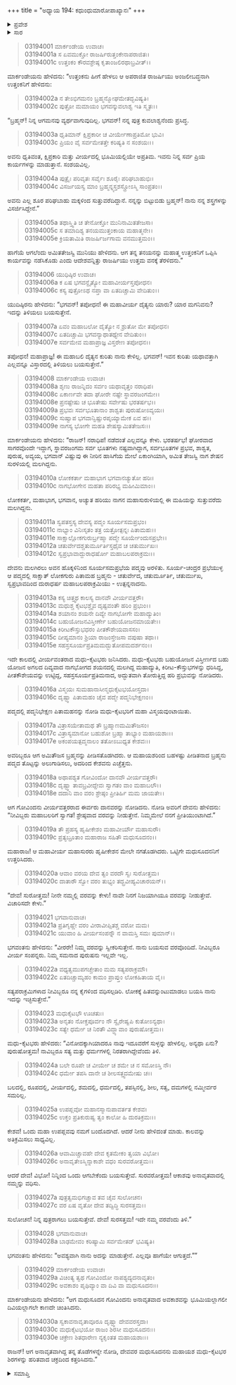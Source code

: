 +++
title = "ಅಧ್ಯಾಯ 194: ಕಧುಂಧುಮಾರೋಪಾಖ್ಯಾನಃ"
+++

<details><summary>ಪ್ರವೇಶ</summary>


।।   ಓಂ ಓಂ ನಮೋ ನಾರಾಯಣಾಯ।।   ಶ್ರೀ ವೇದವ್ಯಾಸಾಯ ನಮಃ ।।

ಶ್ರೀ ಕೃಷ್ಣದ್ವೈಪಾಯನ ವೇದವ್ಯಾಸ ವಿರಚಿತ  

**ಶ್ರೀ ಮಹಾಭಾರತ**

**ಆರಣ್ಯಕ ಪರ್ವ**

**ಮಾರ್ಕಂಡೇಯಸಮಸ್ಯಾ ಪರ್ವ**

**ಅಧ್ಯಾಯ 194**

</details>


<details><summary>ಸಾರ</summary>

ಆ ಕಾರ್ಯವನ್ನು ತನ್ನ ಮಗ ಕುವಲಾಶ್ವನು ಮಾಡುತ್ತಾನೆಂದು ಹೇಳಿ ಬೃಹದಶ್ವನು ತೆರಳಿದುದು (1-5). ಯುಧಿಷ್ಠಿರನು ಧುಂಧುವಿನ ಕುರಿತು ಕೇಳಲು ಮಾರ್ಕಂಡೇಯನು ಮಧು-ಕೈಟಭರು ವಿಷ್ಣುವಿನಿಂದ ವಧಿಸಲ್ಪಟ್ಟಿದುದನ್ನು ವರ್ಣಿಸಿದುದು (6-30).

</details>


> 03194001 ಮಾರ್ಕಂಡೇಯ ಉವಾಚ।   
03194001a ಸ ಏವಮುಕ್ತೋ ರಾಜರ್ಷಿರುತ್ತಂಕೇನಾಪರಾಜಿತಃ।  
03194001c ಉತ್ತಂಕಂ ಕೌರವಶ್ರೇಷ್ಠ ಕೃತಾಂಜಲಿರಥಾಬ್ರವೀತ್।।

ಮಾರ್ಕಂಡೇಯನು ಹೇಳಿದನು: “ಉತ್ತಂಕನು ಹೀಗೆ ಹೇಳಲು ಆ ಅಪರಾಜಿತ ರಾಜರ್ಷಿಯು ಅಂಜಲೀಬದ್ಧನಾಗಿ ಉತ್ತಂಕನಿಗೆ ಹೇಳಿದನು:

> 03194002a ನ ತೇಽಭಿಗಮನಂ ಬ್ರಹ್ಮನ್ಮೋಘಮೇತದ್ಭವಿಷ್ಯತಿ।  
03194002c ಪುತ್ರೋ ಮಮಾಯಂ ಭಗವನ್ಕುವಲಾಶ್ವ ಇತಿ ಸ್ಮೃತಃ।।

“ಬ್ರಹ್ಮನ್! ನಿನ್ನ ಆಗಮನವು ವ್ಯರ್ಥವಾಗುವುದಿಲ್ಲ. ಭಗವನ್! ನನ್ನ ಪುತ್ರ ಕುವಲಾಶ್ವನೆಂದು ಪ್ರಸಿದ್ಧ.

> 03194003a ಧೃತಿಮಾನ್ ಕ್ಷಿಪ್ರಕಾರೀ ಚ ವೀರ್ಯೇಣಾಪ್ರತಿಮೋ ಭುವಿ।  
03194003c ಪ್ರಿಯಂ ವೈ ಸರ್ವಮೇತತ್ತೇ ಕರಿಷ್ಯತಿ ನ ಸಂಶಯಃ।।

ಅವನು ಧೃತಿವಂತ, ಕ್ಷಿಪ್ರಕಾರಿ ಮತ್ತು ವೀರ್ಯದಲ್ಲಿ ಭೂಮಿಯಲ್ಲಿಯೇ ಅಪ್ರತಿಮ. ಇವನು ನಿನ್ನ ಸರ್ವ ಪ್ರಿಯ ಕಾರ್ಯಗಳನ್ನು ಮಾಡುತ್ತಾನೆ. ಸಂಶಯವಿಲ್ಲ.

> 03194004a ಪುತ್ರೈಃ ಪರಿವೃತಃ ಸರ್ವೈಃ ಶೂರೈಃ ಪರಿಘಬಾಹುಭಿಃ।  
03194004c ವಿಸರ್ಜಯಸ್ವ ಮಾಂ ಬ್ರಹ್ಮನ್ನ್ಯಸ್ತಶಸ್ತ್ರೋಽಸ್ಮಿ ಸಾಂಪ್ರತಂ।।

ಅವನು ಎಲ್ಲ ಶೂರ ಪರಿಘಬಾಹು ಮಕ್ಕಳಿಂದ ಸುತ್ತುವರೆದಿದ್ದಾನೆ. ನನ್ನನ್ನು ಬಿಟ್ಟುಬಿಡು ಬ್ರಹ್ಮನ್! ನಾನು ನನ್ನ ಶಸ್ತ್ರಗಳನ್ನು ವಿಸರ್ಜಿಸಿದ್ದೇನೆ.”

> 03194005a ತಥಾಸ್ತ್ವಿತಿ ಚ ತೇನೋಕ್ತೋ ಮುನಿನಾಮಿತತೇಜಸಾ।   
03194005c ಸ ತಮಾದಿಶ್ಯ ತನಯಮುತ್ತಂಕಾಯ ಮಹಾತ್ಮನೇ।।  
03194005e ಕ್ರಿಯತಾಮಿತಿ ರಾಜರ್ಷಿರ್ಜಗಾಮ ವನಮುತ್ತಮಂ।।

ಹಾಗೆಯೆ ಆಗಲೆಂದು ಅಮಿತತೇಜಸ್ವಿ ಮುನಿಯು ಹೇಳಿದನು. ಆಗ ತನ್ನ ತನಯನನ್ನು ಮಹಾತ್ಮ ಉತ್ತಂಕನಿಗೆ ಒಪ್ಪಿಸಿ ಕಾರ್ಯವನ್ನು ನಡೆಸಿಕೊಡು ಎಂದು ಆದೇಶವನ್ನಿತ್ತು ರಾಜರ್ಷಿಯು ಉತ್ತಮ ವನಕ್ಕೆ ತೆರಳಿದನು.”

> 03194006 ಯುಧಿಷ್ಠಿರ ಉವಾಚ।  
03194006a ಕ ಏಷ ಭಗವನ್ದೈತ್ಯೋ ಮಹಾವೀರ್ಯಸ್ತಪೋಧನ।  
03194006c ಕಸ್ಯ ಪುತ್ರೋಽಥ ನಪ್ತಾ ವಾ ಏತದಿಚ್ಚಾಮಿ ವೇದಿತುಂ।।

ಯುದಿಷ್ಠಿರನು ಹೇಳಿದನು: “ಭಗವನ್! ತಪೋಧನ! ಈ ಮಹಾವೀರ್ಯ ದೈತ್ಯನು ಯಾರು? ಯಾರ ಮಗನಿವನು? ಇದನ್ನು ತಿಳಿಯಲು ಬಯಸುತ್ತೇನೆ.

> 03194007a ಏವಂ ಮಹಾಬಲೋ ದೈತ್ಯೋ ನ ಶ್ರುತೋ ಮೇ ತಪೋಧನ।  
03194007c ಏತದಿಚ್ಚಾಮಿ ಭಗವನ್ಯಾಥಾತಥ್ಯೇನ ವೇದಿತುಂ।।  
03194007e ಸರ್ವಮೇವ ಮಹಾಪ್ರಾಜ್ಞ ವಿಸ್ತರೇಣ ತಪೋಧನ।।

ತಪೋಧನ! ಮಹಾಪ್ರಾಜ್ಞ! ಈ ಮಹಾಬಲಿ ದೈತ್ಯನ ಕುರಿತು ನಾನು ಕೇಳಿಲ್ಲ. ಭಗವನ್! ಇವನ ಕುರಿತು ಯಥಾವತ್ತಾಗಿ ಎಲ್ಲವನ್ನೂ ವಿಸ್ತಾರದಲ್ಲಿ ತಿಳಿಯಲು ಬಯಸುತ್ತೇನೆ.”

> 03194008 ಮಾರ್ಕಂಡೇಯ ಉವಾಚ।  
03194008a ಶೃಣು ರಾಜನ್ನಿದಂ ಸರ್ವಂ ಯಥಾವೃತ್ತಂ ನರಾಧಿಪ।   
03194008c ಏಕಾರ್ಣವೇ ತದಾ ಘೋರೇ ನಷ್ಟೇ ಸ್ಥಾವರಜಂಗಮೇ।।  
03194008e ಪ್ರನಷ್ಟೇಷು ಚ ಭೂತೇಷು ಸರ್ವೇಷು ಭರತರ್ಷಭ।।  
03194009a ಪ್ರಭವಃ ಸರ್ವಭೂತಾನಾಂ ಶಾಶ್ವತಃ ಪುರುಷೋಽವ್ಯಯಃ।   
03194009c ಸುಷ್ವಾಪ ಭಗವಾನ್ವಿಷ್ಣುರಪ್ಶಯ್ಯಾಮೇಕ ಏವ ಹ।।  
03194009e ನಾಗಸ್ಯ ಭೋಗೇ ಮಹತಿ ಶೇಷಸ್ಯಾಮಿತತೇಜಸಃ।।

ಮಾರ್ಕಂಡೇಯನು ಹೇಳಿದನು: “ರಾಜನ್! ನರಾಧಿಪ! ನಡೆದಂತೆ ಎಲ್ಲವನ್ನೂ ಕೇಳು. ಭರತರ್ಷಭ! ಘೋರವಾದ ಸಾಗರವೊಂದೇ ಇದ್ದಾಗ, ಸ್ಥಾವರಜಂಗಮ ಸರ್ವ ಭೂತಗಳು ನಷ್ಟವಾಗಿದ್ದಾಗ, ಸರ್ವಭೂತಗಳ ಪ್ರಭವ, ಶಾಶ್ವತ, ಪುರುಷ, ಅವ್ಯಯ, ಭಗವಾನ್ ವಿಷ್ಣುವು ಈ ನೀರಿನ ಹಾಸಿಗೆಯ ಮೇಲೆ ಏಕಾಂಗಿಯಾಗಿ, ಅಮಿತ ತೇಜಸ್ವಿ ನಾಗ ಶೇಷನ ಸುರಳಿಯಲ್ಲಿ ಮಲಗಿದ್ದನು.

> 03194010a ಲೋಕಕರ್ತಾ ಮಹಾಭಾಗ ಭಗವಾನಚ್ಯುತೋ ಹರಿಃ।   
03194010c ನಾಗಭೋಗೇನ ಮಹತಾ ಪರಿರಭ್ಯ ಮಹೀಮಿಮಾಂ।।

ಲೋಕಕರ್ತ, ಮಹಾಭಾಗ, ಭಗವಾನ, ಅಚ್ಯುತ ಹರಿಯು ನಾಗನ ಮಹಾಸುರುಳಿಯಲ್ಲಿ ಈ ಮಹಿಯನ್ನು ಸುತ್ತುವರೆದು ಮಲಗಿದ್ದನು.

> 03194011a ಸ್ವಪತಸ್ತಸ್ಯ ದೇವಸ್ಯ ಪದ್ಮಂ ಸೂರ್ಯಸಮಪ್ರಭಂ।  
03194011c ನಾಭ್ಯಾಂ ವಿನಿಃಸೃತಂ ತತ್ರ ಯತ್ರೋತ್ಪನ್ನಃ ಪಿತಾಮಹಃ।।  
03194011e ಸಾಕ್ಷಾಲ್ಲೋಕಗುರುರ್ಬ್ರಹ್ಮಾ ಪದ್ಮೇ ಸೂರ್ಯೇಂದುಸಪ್ರಭೇ।।  
03194012a ಚತುರ್ವೇದಶ್ಚತುರ್ಮೂರ್ತಿಸ್ತಥೈವ ಚ ಚತುರ್ಮುಖಃ।  
03194012c ಸ್ವಪ್ರಭಾವಾದ್ದುರಾಧರ್ಷೋ ಮಹಾಬಲಪರಾಕ್ರಮಃ।।

ದೇವನು ಮಲಗಿರಲು ಅವನ ಹೊಕ್ಕಳಿನಿಂದ ಸೂರ್ಯಸಮಪ್ರಭೆಯ ಪದ್ಮವು ಅರಳಿತು. ಸೂರ್ಯ-ಚಂದ್ರರ ಪ್ರಭೆಯುಳ್ಳ ಆ ಪದ್ಮದಲ್ಲಿ ಸಾಕ್ಷಾತ್ ಲೋಕಗುರು ಪಿತಾಮಹ ಬ್ರಹ್ಮನು - ಚತುರ್ವೇದ,  ಚತುರ್ಮೂರ್ತಿ, ಚತುರ್ಮುಖ, ಸ್ವಪ್ರಭಾವದಿಂದ ದುರಾಧರ್ಷ ಮಹಾಬಲಪರಾಕ್ರಮಿಯು - ಉತ್ಪನ್ನನಾದನು.

> 03194013a ಕಸ್ಯ ಚಿತ್ತ್ವಥ ಕಾಲಸ್ಯ ದಾನವೌ ವೀರ್ಯವತ್ತರೌ।  
03194013c ಮಧುಶ್ಚ ಕೈಟಭಶ್ಚೈವ ದೃಷ್ಟವಂತೌ ಹರಿಂ ಪ್ರಭುಂ।।  
03194014a ಶಯಾನಂ ಶಯನೇ ದಿವ್ಯೇ ನಾಗಭೋಗೇ ಮಹಾದ್ಯುತಿಂ।  
03194014c ಬಹುಯೋಜನವಿಸ್ತೀರ್ಣೇ ಬಹುಯೋಜನಮಾಯತೇ।।   
03194015a ಕಿರೀಟಕೌಸ್ತುಭಧರಂ ಪೀತಕೌಶೇಯವಾಸಸಂ।  
03194015c ದೀಪ್ಯಮಾನಂ ಶ್ರಿಯಾ ರಾಜಂಸ್ತೇಜಸಾ ವಪುಷಾ ತಥಾ।।  
03194015e ಸಹಸ್ರಸೂರ್ಯಪ್ರತಿಮಮದ್ಭುತೋಪಮದರ್ಶನಂ।।

ಇದೇ ಕಾಲದಲ್ಲಿ ವೀರ್ಯವಂತರಾದ ಮಧು-ಕೈಟಭರು ಜನಿಸಿದರು. ಮಧು-ಕೈಟಭರು ಬಹುಯೋಜನ ವಿಸ್ತೀರ್ಣದ ಬಹು ಯೋಜನ ಅಗಲದ ದಿವ್ಯವಾದ ನಾಗಭೋಗದ ಶಯನದಲ್ಲಿ ಮಲಗಿದ್ದ ಮಹಾದ್ಯುತಿ, ಕಿರೀಟ-ಕೌಸ್ತುಭಗಳನ್ನು ಧರಿಸಿದ್ದ, ಪೀತಕೌಶೇಯವನ್ನು ಉಟ್ಟಿದ್ದ, ಸಹಸ್ರಸೂರ್ಯಪ್ರತಿಮನಾದ, ಅದ್ಭುತವಾಗಿ ತೋರುತ್ತಿದ್ದ ಹರಿ ಪ್ರಭುವನ್ನು ನೋಡಿದರು.

> 03194016a ವಿಸ್ಮಯಃ ಸುಮಹಾನಾಸೀನ್ಮಧುಕೈಟಭಯೋಸ್ತದಾ।  
03194016c ದೃಷ್ಟ್ವಾ ಪಿತಾಮಹಂ ಚೈವ ಪದ್ಮೇ ಪದ್ಮನಿಭೇಕ್ಷಣಂ।।

ಪದ್ಮದಲ್ಲಿ ಪದ್ಮನಿಭೇಕ್ಷಣ ಪಿತಾಮಹನನ್ನು ನೋಡಿ ಮಧು-ಕೈಟಭರಿಗೆ ಮಹಾ ವಿಸ್ಮಯವುಂಟಾಯಿತು.

> 03194017a ವಿತ್ರಾಸಯೇತಾಮಥ ತೌ ಬ್ರಹ್ಮಾಣಮಮಿತೌಜಸಂ।  
03194017c ವಿತ್ರಾಸ್ಯಮಾನೋ ಬಹುಶೋ ಬ್ರಹ್ಮಾ ತಾಭ್ಯಾಂ ಮಹಾಯಶಾಃ।।  
03194017e ಅಕಂಪಯತ್ಪದ್ಮನಾಲಂ ತತೋಽಬುಧ್ಯತ ಕೇಶವಃ।।

ಅವರಿಬ್ಬರೂ ಆಗ ಅಮಿತೌಜಸ ಬ್ರಹ್ಮನನ್ನು ಪೀಡಿಸತೊಡಗಿದರು. ಆ ಮಹಾಯಶರಿಂದ ಬಹಳಷ್ಟು ಪೀಡಿತನಾದ ಬ್ರಹ್ಮನು ಪದ್ಮದ ತೊಟ್ಟನ್ನು ಅಲುಗಾಡಿಸಲು, ಅದರಿಂದ ಕೇಶವನು ಎಚ್ಚೆತ್ತನು.

> 03194018a ಅಥಾಪಶ್ಯತ ಗೋವಿಂದೋ ದಾನವೌ ವೀರ್ಯವತ್ತರೌ।  
03194018c ದೃಷ್ಟ್ವಾ ತಾವಬ್ರವೀದ್ದೇವಃ ಸ್ವಾಗತಂ ವಾಂ ಮಹಾಬಲೌ।।  
03194018e ದದಾನಿ ವಾಂ ವರಂ ಶ್ರೇಷ್ಠಂ ಪ್ರೀತಿರ್ಹಿ ಮಮ ಜಾಯತೇ।।

ಆಗ ಗೋವಿಂದನು ವೀರ್ಯವತ್ತರರಾದ ಈರ್ವರು ದಾನವರನ್ನು ನೋಡಿದನು. ನೋಡಿ ಅವರಿಗೆ ದೇವನು ಹೇಳಿದನು: “ನೀವಿಬ್ಬರು ಮಹಾಬಲರಿಗೆ ಸ್ವಾಗತ! ಶ್ರೇಷ್ಠವಾದ ವರವನ್ನು ನೀಡುತ್ತೇನೆ. ನಿಮ್ಮಮೇಲೆ ನನಗೆ ಪ್ರೀತಿಯುಂಟಾಗಿದೆ.”

> 03194019a ತೌ ಪ್ರಹಸ್ಯ ಹೃಷೀಕೇಶಂ ಮಹಾವೀರ್ಯೌ ಮಹಾಸುರೌ।   
03194019c ಪ್ರತ್ಯಬ್ರೂತಾಂ ಮಹಾರಾಜ ಸಹಿತೌ ಮಧುಸೂದನಂ।।

ಮಹಾರಾಜ! ಆ ಮಹಾವೀರ್ಯ ಮಹಾಸುರರು ಹೃಷೀಕೇಶನ ಮೇಲೇ ನಗತೊಡಗಿದರು. ಒಟ್ಟಿಗೇ ಮಧುಸೂದನನಿಗೆ ಉತ್ತರಿಸಿದರು.

> 03194020a ಆವಾಂ ವರಯ ದೇವ ತ್ವಂ ವರದೌ ಸ್ವಃ ಸುರೋತ್ತಮ।  
03194020c ದಾತಾರೌ ಸ್ವೋ ವರಂ ತುಭ್ಯಂ ತದ್ಬ್ರವೀಹ್ಯವಿಚಾರಯನ್।।

“ದೇವ! ಸುರೋತ್ತಮ! ನೀನೇ ನಮ್ಮಲ್ಲಿ ವರವನ್ನು ಕೇಳು! ನಾವೇ ನಿನಗೆ ನಿಜಯಾಗಿಯೂ ವರವನ್ನು ನೀಡುತ್ತೇವೆ. ವಿಚಾರಿಸದೇ ಕೇಳು.”

> 03194021 ಭಗವಾನುವಾಚ।  
03194021a ಪ್ರತಿಗೃಹ್ಣೇ ವರಂ ವೀರಾವೀಪ್ಸಿತಶ್ಚ ವರೋ ಮಮ।   
03194021c ಯುವಾಂ ಹಿ ವೀರ್ಯಸಂಪನ್ನೌ ನ ವಾಮಸ್ತಿ ಸಮಃ ಪುಮಾನ್।।

ಭಗವಂತನು ಹೇಳಿದನು: “ವೀರರೇ! ನಿಮ್ಮ ವರವನ್ನು ಸ್ವೀಕರಿಸುತ್ತೇನೆ. ನಾನು ಬಯಸುವ ವರವೊಂದಿದೆ. ನೀವಿಬ್ಬರೂ ವೀರ್ಯ ಸಂಪನ್ನರು. ನಿಮ್ಮ ಸಮನಾದ ಪುರುಷನು ಇಲ್ಲವೇ ಇಲ್ಲ.

> 03194022a ವಧ್ಯತ್ವಮುಪಗಚ್ಚೇತಾಂ ಮಮ ಸತ್ಯಪರಾಕ್ರಮೌ।  
03194022c ಏತದಿಚ್ಚಾಮ್ಯಹಂ ಕಾಮಂ ಪ್ರಾಪ್ತುಂ ಲೋಕಹಿತಾಯ ವೈ।।

ಸತ್ಯಪರಾಕ್ರಮಿಗಳಾದ ನೀವಿಬ್ಬರೂ ನನ್ನ ಕೈಗಳಿಂದ ವಧಿಸಲ್ಪಡಿರಿ. ಲೋಕಕ್ಕೆ ಹಿತವನ್ನುಂಟುಮಾಡಲು ಬಯಸಿ ನಾನು ಇದನ್ನು ಇಚ್ಛಿಸುತ್ತೇನೆ.”

> 03194023 ಮಧುಕೈಟಭೌ ಊಚತುಃ।  
03194023a ಅನೃತಂ ನೋಕ್ತಪೂರ್ವಂ ನೌ ಸ್ವೈರೇಷ್ವಪಿ ಕುತೋಽನ್ಯಥಾ।  
03194023c ಸತ್ಯೇ ಧರ್ಮೇ ಚ ನಿರತೌ ವಿದ್ಧ್ಯಾವಾಂ ಪುರುಷೋತ್ತಮ।।

ಮಧು-ಕೈಟಭರು ಹೇಳಿದರು: “ವಿನೋದಕ್ಕಾಗಿಯಾದರೂ ನಾವು ಇದೂವರೆಗೆ ಸುಳ್ಳನ್ನು ಹೇಳಲಿಲ್ಲ. ಅನ್ಯಥಾ ಏನು? ಪುರುಷೋತ್ತಮ! ನಾವಿಬ್ಬರೂ ಸತ್ಯ ಮತ್ತು ಧರ್ಮಗಳಲ್ಲಿ ನಿರತರಾಗಿದ್ದೇವೆಂದು ತಿಳಿ.

> 03194024a ಬಲೇ ರೂಪೇ ಚ ವೀರ್ಯೇ ಚ ಶಮೇ ಚ ನ ಸಮೋಽಸ್ತಿ ನೌ।  
03194024c ಧರ್ಮೇ ತಪಸಿ ದಾನೇ ಚ ಶೀಲಸತ್ತ್ವದಮೇಷು ಚ।।

ಬಲದಲ್ಲಿ, ರೂಪದಲ್ಲಿ, ವೀರ್ಯದಲ್ಲಿ, ಶಮದಲ್ಲಿ, ಧರ್ಮದಲ್ಲಿ, ತಪಸ್ಸಿನಲ್ಲಿ, ಶೀಲ, ಸತ್ವ, ದಮಗಳಲ್ಲಿ ನಮ್ಮೀರ್ವರ ಸಮರಿಲ್ಲ.

> 03194025a ಉಪಪ್ಲವೋ ಮಹಾನಸ್ಮಾನುಪಾವರ್ತತ ಕೇಶವ।  
03194025c ಉಕ್ತಂ ಪ್ರತಿಕುರುಷ್ವ ತ್ವಂ ಕಾಲೋ ಹಿ ದುರತಿಕ್ರಮಃ।।

ಕೇಶವ! ಒಂದು ಮಹಾ ಉಪಪ್ಲವವು ನಮಗೆ ಬಂದೊದಗಿದೆ. ಆದರೆ ನೀನು ಹೇಳಿದಂತೆ ಮಾಡು. ಕಾಲವನ್ನು ಅತಿಕ್ರಮಿಸಲು ಸಾಧ್ಯವಿಲ್ಲ.

> 03194026a ಆವಾಮಿಚ್ಚಾವಹೇ ದೇವ ಕೃತಮೇಕಂ ತ್ವಯಾ ವಿಭೋ।  
03194026c ಅನಾವೃತೇಽಸ್ಮಿನ್ನಾಕಾಶೇ ವಧಂ ಸುರವರೋತ್ತಮ।।

ಆದರೆ ದೇವ! ವಿಭೋ! ನಿನ್ನಿಂದ ಒಂದು ಆಗಬೇಕೆಂದು ಬಯಸುತ್ತೇವೆ. ಸುರವರೋತ್ತಮ! ಆಕಾಶವು ಅನಾವೃತವಾದಲ್ಲಿ ನಮ್ಮನ್ನು ವಧಿಸು.

> 03194027a ಪುತ್ರತ್ವಮಭಿಗಚ್ಚಾವ ತವ ಚೈವ ಸುಲೋಚನ।  
03194027c ವರ ಏಷ ವೃತೋ ದೇವ ತದ್ವಿದ್ಧಿ ಸುರಸತ್ತಮ।।

ಸುಲೋಚನ! ನಿನ್ನ ಪುತ್ರರಾಗಲು ಬಯಸುತ್ತೇವೆ. ದೇವ! ಸುರಸತ್ತಮ! ಇದೇ ನಮ್ಮ ವರವೆಂದು ತಿಳಿ.”

> 03194028 ಭಗವಾನುವಾಚ।  
03194028a ಬಾಢಮೇವಂ ಕರಿಷ್ಯಾಮಿ ಸರ್ವಮೇತದ್ ಭವಿಷ್ಯತಿ।

ಭಗವಂತನು ಹೇಳಿದನು: “ಅವಶ್ಯವಾಗಿ ನಾನು ಅದನ್ನು ಮಾಡುತ್ತೇನೆ. ಎಲ್ಲವೂ ಹಾಗೆಯೇ ಆಗುತ್ತದೆ.””

> 03194029 ಮಾರ್ಕಂಡೇಯ ಉವಾಚ।  
03194029a ವಿಚಿಂತ್ಯ ತ್ವಥ ಗೋವಿಂದೋ ನಾಪಶ್ಯದ್ಯದನಾವೃತಂ।   
03194029c ಅವಕಾಶಂ ಪೃಥಿವ್ಯಾಂ ವಾ ದಿವಿ ವಾ ಮಧುಸೂದನಃ।।

ಮಾರ್ಕಂಡೇಯನು ಹೇಳಿದನು: “ಆಗ ಮಧುಸೂದನ ಗೋವಿಂದನು ಅನಾವೃತವಾದ ಅವಕಾಶವನ್ನು ಭೂಮಿಯಲ್ಲಾಗಲೀ  ದಿವಿಯಲ್ಲಾಗಲೇ ಕಾಣದೇ ಚಿಂತಿಸಿದನು.

> 03194030a ಸ್ವಕಾವನಾವೃತಾವೂರೂ ದೃಷ್ಟ್ವಾ ದೇವವರಸ್ತದಾ।  
03194030c ಮಧುಕೈಟಭಯೋ ರಾಜಂ ಶಿರಸೀ ಮಧುಸೂದನಃ।।   
03194030e ಚಕ್ರೇಣ ಶಿತಧಾರೇಣ ನ್ಯಕೃಂತತ ಮಹಾಯಶಾಃ।।

ರಾಜನ್! ಆಗ ಅನಾವೃತವಾಗಿದ್ದ ತನ್ನ ತೊಡೆಗಳನ್ನೇ ನೋಡಿ, ದೇವವರ ಮಧುಸೂದನನು ಮಹಾಯಶ ಮಧು-ಕೈಟಭರ ಶಿರಗಳನ್ನು ಹರಿತವಾದ ಚಕ್ರದಿಂದ ಕತ್ತರಿಸಿದನು.”

<details><summary>ಸಮಾಪ್ತಿ</summary>


ಇತಿ ಶ್ರೀ ಮಹಾಭಾರತೇ ಆರಣ್ಯಕಪರ್ವಣಿ ಮಾರ್ಕಂಡೇಯಸಮಸ್ಯಾಪರ್ವಣಿ ಧುಂಧುಮಾರೋಪಾಖ್ಯಾನೇ ಚತುರ್ನವತ್ಯಧಿಕಶತತಮೋಽಧ್ಯಾಯ:।  
ಇದು ಮಹಾಭಾರತದ ಆರಣ್ಯಕಪರ್ವದಲ್ಲಿ ಮಾರ್ಕಂಡೇಯಸಮಸ್ಯಾಪರ್ವದಲ್ಲಿ ಧುಂಧುಮಾರೋಪಾಖ್ಯಾನದಲ್ಲಿ ನೂರಾತೊಂಭತ್ನಾಲ್ಕನೆಯ ಅಧ್ಯಾಯವು.



</details>
